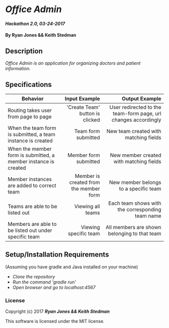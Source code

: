 # _Office Admin_

#### _Hackathon 2.0, 03-24-2017_

#### By Ryan Jones && Keith Stedman

## Description
_Office Admin is an application for organizing doctors and patient information._


## Specifications

| Behavior                   | Input Example     | Output Example    |
| -------------------------- | -----------------:| -----------------:|
| Routing takes user from page to page | 'Create Team' button is clicked | User redirected to the team-form page, url changes accordingly |
| When the team form is submitted, a team instance is created | Team form submitted | New team created with matching fields |
| When the member form is submitted, a member instance is created | Member form submitted | New member created with matching fields |
| Member instances are added to correct team | Member is created from the member form | New member belongs to a specific team |
| Teams are able to be listed out | Viewing all teams | Each team shows with the corresponding team name |
| Members are able to be listed out under specific team | Viewing specific team | All members are shown belonging to that team |

## Setup/Installation Requirements
(Assuming you have gradle and Java installed on your machine)
* _Clone the repository_
* _Run the command 'gradle run'_
* _Open browser and go to localhost:4567_


### License

Copyright (c) 2017 **_Ryan Jones && Keith Stedman_**

This software is licensed under the MIT license.
